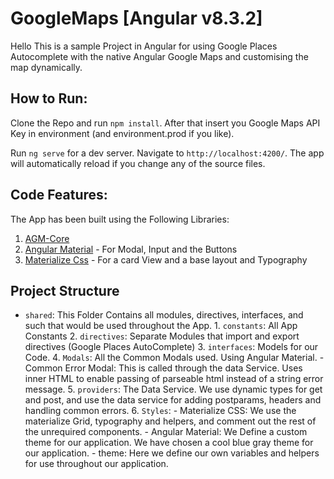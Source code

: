 # GoogleMaps [Angular v8.3.2]

Hello This is a sample Project in Angular for using Google Places Autocomplete with the native Angular Google Maps and customising the map dynamically.

## How to Run:

Clone the Repo and run `npm install`. After that insert you Google Maps API Key in environment (and environment.prod if you like).

Run `ng serve` for a dev server. Navigate to `http://localhost:4200/`. The app will automatically reload if you change any of the source files.

## Code Features:

The App has been built using the Following Libraries:

1.  [AGM-Core](https://angular-maps.com/)
2.  [Angular Material](https://material.angular.io/) - For Modal, Input and the Buttons
3.  [Materialize Css](https://materializecss.com/) - For a card View and a base layout and Typography

## Project Structure

- `shared`: This Folder Contains all modules, directives, interfaces, and such that would be used throughout the App. 1. `constants`: All App Constants 2. `directives`: Separate Modules that import and export directives (Google Places AutoComplete) 3. `interfaces`: Models for our Code. 4. `Modals`: All the Common Modals used. Using Angular Material. - Common Error Modal: This is called through the data Service. Uses inner HTML to enable passing of parseable html instead of a string error message. 5. `providers`: The Data Service. We use dynamic types for get and post, and use the data service for adding postparams, headers and handling common errors. 6. `Styles`: - Materialize CSS: We use the materialize Grid, typography and helpers, and comment out the rest of the unrequired components. - Angular Material: We Define a custom theme for our application. We have chosen a cool blue gray theme for our application. - theme: Here we define our own variables and helpers for use throughout our application.
